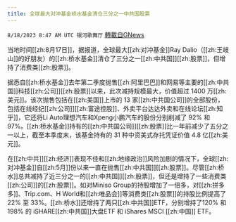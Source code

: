 ```yaml
---
title: 全球最大对冲基金桥水基金清仓三分之一中共国股票
---
```

`8/18/2023 8:47 AM UTC 银河歌舞厅` [轉載自GNews](https://gnews.org/articles/1566505)

当地时间[[zh:8月17日]]，据报道，全球最大[[zh:对冲基金]]Ray Dalio（[[zh:王岐山]]的好朋友）的[[zh:桥水基金]]清仓了三分之一[[zh:中共国]][[zh:股票]]，但增持了消费类[[zh:股票]]。

据悉自[[zh:桥水基金]]去年第二季度抛售[[zh:阿里巴巴]]和网易等主要的[[zh:中共国]]科技[[zh:公司]][[zh:股票]]以来，此次减持规模最大，价值超过 1400 万[[zh:美元]]。该次抛售包括在[[zh:美国]]上市的 13 家[[zh:中共国公司]]的全部股份，包括在线经纪[[zh:公司]][[zh:富途控股]]、外卖平台达达外卖和在线论坛[[zh:知乎]]，它还将Li Auto理想汽车和Xpeng小鹏汽车的股份分别削减了 92% 和 97%。[[zh:桥水基金]]持有的[[zh:中共国公司]][[zh:股票]]比一年前减少了五分之一以上，截至本季度末，该基金持有的 31 种中资美式存托凭证价值 4.8 亿[[zh:美元]]。

在[[zh:中共]][[zh:经济]]表现不佳和[[zh:地缘政治]]风险加剧的情况下，全球[[zh:对冲基金]]自[[zh:5月]]份以来一直在抛售[[zh:中共国]][[zh:股票]]。尽管[[zh:桥水]]总共减持了近三分之一的[[zh:中共国]][[zh:股票]]，但还是增持了一些消费类[[zh:公司]]的[[zh:股票]]。如对Miniso Group的持股增加了一倍多，对[[zh:拼多多]]、Trip.com、H World和[[zh:唯品会]]等消费类[[zh:股票]]的持股比例提高了22% 至 33%。[[zh:桥水]]还增持了两只[[zh:中共国]]ETF，分别增持了120% 和198% 的 iSHARE[[zh:中共国]]大盘ETF 和 iShares MSCI [[zh:中国]] ETF。

